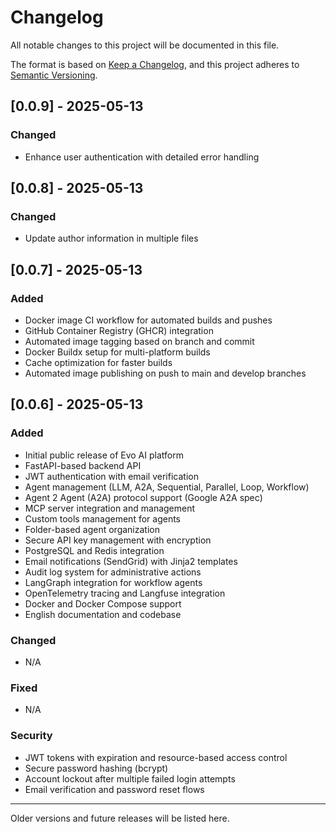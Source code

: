 # Changelog

All notable changes to this project will be documented in this file.

The format is based on [Keep a Changelog](https://keepachangelog.com/en/1.0.0/),
and this project adheres to [Semantic Versioning](https://semver.org/spec/v2.0.0.html).

## [0.0.9] - 2025-05-13

### Changed

- Enhance user authentication with detailed error handling

## [0.0.8] - 2025-05-13

### Changed

- Update author information in multiple files

## [0.0.7] - 2025-05-13

### Added

- Docker image CI workflow for automated builds and pushes
- GitHub Container Registry (GHCR) integration
- Automated image tagging based on branch and commit
- Docker Buildx setup for multi-platform builds
- Cache optimization for faster builds
- Automated image publishing on push to main and develop branches

## [0.0.6] - 2025-05-13

### Added

- Initial public release of Evo AI platform
- FastAPI-based backend API
- JWT authentication with email verification
- Agent management (LLM, A2A, Sequential, Parallel, Loop, Workflow)
- Agent 2 Agent (A2A) protocol support (Google A2A spec)
- MCP server integration and management
- Custom tools management for agents
- Folder-based agent organization
- Secure API key management with encryption
- PostgreSQL and Redis integration
- Email notifications (SendGrid) with Jinja2 templates
- Audit log system for administrative actions
- LangGraph integration for workflow agents
- OpenTelemetry tracing and Langfuse integration
- Docker and Docker Compose support
- English documentation and codebase

### Changed

- N/A

### Fixed

- N/A

### Security

- JWT tokens with expiration and resource-based access control
- Secure password hashing (bcrypt)
- Account lockout after multiple failed login attempts
- Email verification and password reset flows

---

Older versions and future releases will be listed here.
